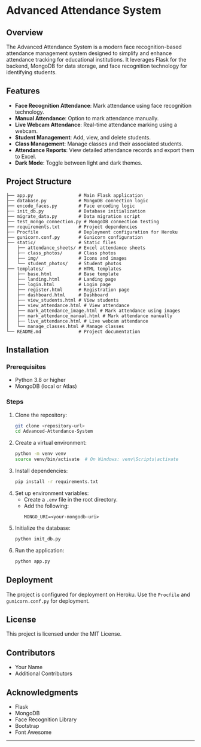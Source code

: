 # Advanced Attendance System

## Overview
The Advanced Attendance System is a modern face recognition-based attendance management system designed to simplify and enhance attendance tracking for educational institutions. It leverages Flask for the backend, MongoDB for data storage, and face recognition technology for identifying students.

## Features
- **Face Recognition Attendance**: Mark attendance using face recognition technology.
- **Manual Attendance**: Option to mark attendance manually.
- **Live Webcam Attendance**: Real-time attendance marking using a webcam.
- **Student Management**: Add, view, and delete students.
- **Class Management**: Manage classes and their associated students.
- **Attendance Reports**: View detailed attendance records and export them to Excel.
- **Dark Mode**: Toggle between light and dark themes.

## Project Structure
```
├── app.py                 # Main Flask application
├── database.py            # MongoDB connection logic
├── encode_faces.py        # Face encoding logic
├── init_db.py             # Database initialization
├── migrate_data.py        # Data migration script
├── test_mongo_connection.py # MongoDB connection testing
├── requirements.txt       # Project dependencies
├── Procfile               # Deployment configuration for Heroku
├── gunicorn.conf.py       # Gunicorn configuration
├── static/                # Static files
│   ├── attendance_sheets/ # Excel attendance sheets
│   ├── class_photos/      # Class photos
│   ├── img/               # Icons and images
│   └── student_photos/    # Student photos
├── templates/             # HTML templates
│   ├── base.html          # Base template
│   ├── landing.html       # Landing page
│   ├── login.html         # Login page
│   ├── register.html      # Registration page
│   ├── dashboard.html     # Dashboard
│   ├── view_students.html # View students
│   ├── view_attendance.html # View attendance
│   ├── mark_attendance_image.html # Mark attendance using images
│   ├── mark_attendance_manual.html # Mark attendance manually
│   ├── live_attendance.html # Live webcam attendance
│   └── manage_classes.html # Manage classes
└── README.md              # Project documentation
```

## Installation

### Prerequisites
- Python 3.8 or higher
- MongoDB (local or Atlas)

### Steps
1. Clone the repository:
   ```bash
   git clone <repository-url>
   cd Advanced-Attendance-System
   ```
2. Create a virtual environment:
   ```bash
   python -m venv venv
   source venv/bin/activate  # On Windows: venv\Scripts\activate
   ```
3. Install dependencies:
   ```bash
   pip install -r requirements.txt
   ```
4. Set up environment variables:
   - Create a `.env` file in the root directory.
   - Add the following:
     ```env
     MONGO_URI=<your-mongodb-uri>
     ```
5. Initialize the database:
   ```bash
   python init_db.py
   ```
6. Run the application:
   ```bash
   python app.py
   ```

## Deployment
The project is configured for deployment on Heroku. Use the `Procfile` and `gunicorn.conf.py` for deployment.

## License
This project is licensed under the MIT License.

## Contributors
- Your Name
- Additional Contributors

## Acknowledgments
- Flask
- MongoDB
- Face Recognition Library
- Bootstrap
- Font Awesome

---
